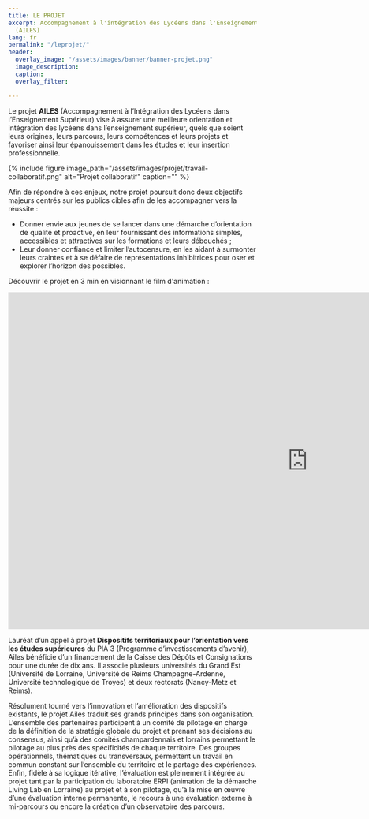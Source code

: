 ```yaml
---
title: LE PROJET
excerpt: Accompagnement à l'intégration des Lycéens dans l'Enseignement Supérieur
  (AILES)
lang: fr
permalink: "/leprojet/"
header:
  overlay_image: "/assets/images/banner/banner-projet.png"
  image_description: 
  caption: 
  overlay_filter: 

---
```

Le projet **AILES** (Accompagnement à l’Intégration des Lycéens dans l’Enseignement Supérieur) vise à assurer une meilleure orientation et intégration des lycéens dans l’enseignement supérieur, quels que soient leurs origines, leurs parcours, leurs compétences et leurs projets et favoriser ainsi leur épanouissement dans les études et leur insertion professionnelle.

{% include figure image_path="/assets/images/projet/travail-collaboratif.png" alt="Projet collaboratif" caption="" %}

Afin de répondre à ces enjeux, notre projet poursuit donc deux objectifs majeurs centrés sur les publics cibles afin de les accompagner vers la réussite :

* Donner envie aux jeunes de se lancer dans une démarche d’orientation de qualité et proactive, en leur fournissant des informations simples, accessibles et attractives sur les formations et leurs débouchés ;
* Leur donner confiance et limiter l’autocensure, en les aidant à surmonter leurs craintes et à se défaire de représentations inhibitrices pour oser et explorer l’horizon des possibles.

Découvrir le projet en 3 min en visionnant le film d'animation :

<iframe width="1214" height="683" src="https://www.youtube.com/embed/4a-joEYaM-8" title="YouTube video player" frameborder="0" allow="accelerometer; autoplay; clipboard-write; encrypted-media; gyroscope; picture-in-picture" allowfullscreen></iframe>

Lauréat d’un appel à projet **Dispositifs territoriaux pour l’orientation vers les études supérieures** du PIA 3 (Programme d’investissements d’avenir), Ailes bénéficie d’un financement de la Caisse des Dépôts et Consignations pour une durée de dix ans. Il associe plusieurs universités du Grand Est (Université de Lorraine, Université de Reims Champagne-Ardenne, Université technologique de Troyes) et deux rectorats (Nancy-Metz et Reims).

Résolument tourné vers l’innovation et l’amélioration des dispositifs existants, le projet Ailes traduit ses grands principes dans son organisation. L’ensemble des partenaires participent à un comité de pilotage en charge de la définition de la stratégie globale du projet et prenant ses décisions au consensus, ainsi qu’à des comités champardennais et lorrains permettant le pilotage au plus près des spécificités de chaque territoire. Des groupes opérationnels, thématiques ou transversaux, permettent un travail en commun constant sur l’ensemble du territoire et le partage des expériences. Enfin, fidèle à sa logique itérative, l’évaluation est pleinement intégrée au projet tant par la participation du laboratoire ERPI (animation de la démarche Living Lab en Lorraine) au projet et à son pilotage, qu’à la mise en œuvre d’une évaluation interne permanente, le recours à une évaluation externe à mi-parcours ou encore la création d’un observatoire des parcours.